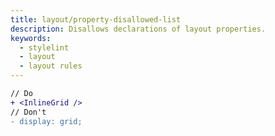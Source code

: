 ```yaml
---
title: layout/property-disallowed-list
description: Disallows declarations of layout properties.
keywords:
  - stylelint
  - layout
  - layout rules
---
```


```diff
// Do
+ <InlineGrid />
// Don't
- display: grid;
```
